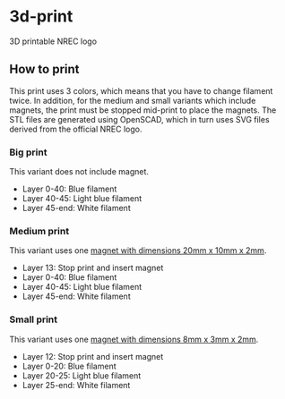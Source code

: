 # 3d-print

3D printable NREC logo

## How to print

This print uses 3 colors, which means that you have to change filament
twice. In addition, for the medium and small variants which include
magnets, the print must be stopped mid-print to place the magnets. The
STL files are generated using OpenSCAD, which in turn uses SVG files
derived from the official NREC logo.

### Big print

This variant does not include magnet.

* Layer 0-40: Blue filament
* Layer 40-45: Light blue filament
* Layer 45-end: White filament

### Medium print

This variant uses one [magnet with dimensions 20mm x 10mm x 2mm](https://www.banggood.com/20pcs-N50-20x10x2mm-Neodymium-Block-Magnet-Oblong-Super-Strong-Rare-Earth-Magnets-p-1244806.html).

* Layer 13: Stop print and insert magnet
* Layer 0-40: Blue filament
* Layer 40-45: Light blue filament
* Layer 45-end: White filament

### Small print

This variant uses one [magnet with dimensions 8mm x 3mm x 2mm](https://www.banggood.com/50pcs-N35-Strong-Block-Magnets-8mmx3mmx2mm-Rare-Earth-Neodymium-p-963836.html).

* Layer 12: Stop print and insert magnet
* Layer 0-20: Blue filament
* Layer 20-25: Light blue filament
* Layer 25-end: White filament

